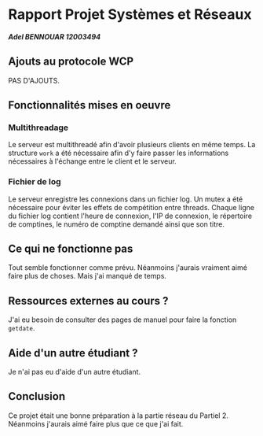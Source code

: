 # Rapport Projet Systèmes et Réseaux
##### Adel BENNOUAR 12003494

## Ajouts au protocole WCP
PAS D'AJOUTS.

## Fonctionnalités mises en oeuvre

### Multithreadage
Le serveur est multithreadé afin d'avoir plusieurs clients en même temps.
La structure `work` a été nécessaire afin d'y faire passer les informations nécessaires à l'échange entre le client et le serveur.

### Fichier de log
Le serveur enregistre les connexions dans un fichier log. Un mutex a été nécessaire pour éviter les effets de compétition entre threads. Chaque ligne du fichier log contient l'heure de connexion, l'IP de connexion, le répertoire de comptines, le numéro de comptine demandé ainsi que son titre.

## Ce qui ne fonctionne pas
Tout semble fonctionner comme prévu. Néanmoins j'aurais vraiment aimé faire plus de choses. Mais j'ai manqué de temps.

## Ressources externes au cours ?
J'ai eu besoin de consulter des pages de manuel pour faire la fonction `getdate`.

## Aide d'un autre étudiant ?
Je n'ai pas eu d'aide d'un autre étudiant.

## Conclusion

Ce projet était une bonne préparation à la partie réseau du Partiel 2. Néanmoins j'aurais aimé faire plus que ce que j'ai fait.

